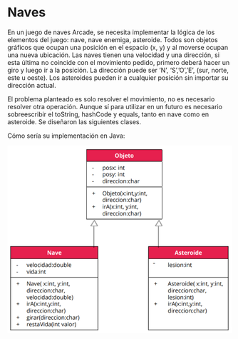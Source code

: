
# Naves

En un juego de naves Arcade, se necesita implementar la lógica de los elementos del juego: nave, nave enemiga, asteroide. Todos son objetos gráficos que ocupan una posición en el espacio (x, y) y al moverse ocupan una nueva ubicación. Las naves tienen una velocidad y una dirección, si esta última no coincide con el movimiento pedido, primero deberá hacer un giro y luego ir a la posición. La dirección puede ser ‘N’, ‘S’,’O’,’E’, (sur, norte, este u oeste). Los asteroides pueden ir a cualquier posición sin importar su dirección actual.

El problema planteado es solo resolver el movimiento, no es necesario resolver otra operación. Aunque sí para utilizar en un futuro es necesario sobreescribir el toString, hashCode y equals, tanto en nave como en asteroide. Se diseñaron las siguientes clases.

Cómo sería su implementación en Java:

![UML- Consigna]( https://github.com/soymilidev/JAVA-I/blob/main/C10/C10-Mesa-Nave-ResProfe/img/EjercicioMesa.png )
